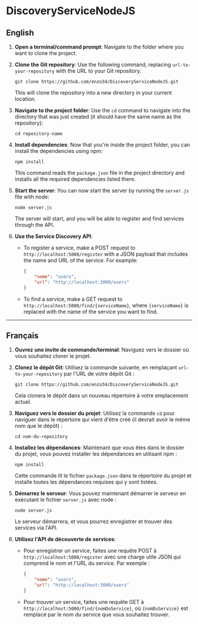 # DiscoveryServiceNodeJS

## English

1. **Open a terminal/command prompt**: Navigate to the folder where you want to clone the project.

2. **Clone the Git repository**: Use the following command, replacing `url-to-your-repository` with the URL to your Git repository:

    ```shell
    git clone https://github.com/enzo34/DiscoveryServiceNodeJS.git
    ```

    This will clone the repository into a new directory in your current location.

3. **Navigate to the project folder**: Use the `cd` command to navigate into the directory that was just created (it should have the same name as the repository):

    ```shell
    cd repository-name
    ```

4. **Install dependencies**: Now that you're inside the project folder, you can install the dependencies using npm:

    ```shell
    npm install
    ```

    This command reads the `package.json` file in the project directory and installs all the required dependencies listed there.

5. **Start the server**: You can now start the server by running the `server.js` file with node:

    ```shell
    node server.js
    ```

    The server will start, and you will be able to register and find services through the API.

6. **Use the Service Discovery API**: 

    - To register a service, make a POST request to `http://localhost:5000/register` with a JSON payload that includes the name and URL of the service. For example:

        ```json
        {
            "name": "users",
            "url": "http://localhost:3000/users"
        }
        ```

    - To find a service, make a GET request to `http://localhost:5000/find/{serviceName}`, where `{serviceName}` is replaced with the name of the service you want to find.

---

## Français

1. **Ouvrez une invite de commande/terminal**: Naviguez vers le dossier où vous souhaitez cloner le projet.

2. **Clonez le dépôt Git**: Utilisez la commande suivante, en remplaçant `url-to-your-repository` par l'URL de votre dépôt Git :

    ```shell
    git clone https://github.com/enzo34/DiscoveryServiceNodeJS.git
    ```

    Cela clonera le dépôt dans un nouveau répertoire à votre emplacement actuel.

3. **Naviguez vers le dossier du projet**: Utilisez la commande `cd` pour naviguer dans le répertoire qui vient d'être créé (il devrait avoir le même nom que le dépôt) :

    ```shell
    cd nom-du-repository
    ```

4. **Installez les dépendances**: Maintenant que vous êtes dans le dossier du projet, vous pouvez installer les dépendances en utilisant npm :

    ```shell
    npm install
    ```

    Cette commande lit le fichier `package.json` dans le répertoire du projet et installe toutes les dépendances requises qui y sont listées.

5. **Démarrez le serveur**: Vous pouvez maintenant démarrer le serveur en exécutant le fichier `server.js` avec node :

    ```shell
    node server.js
    ```

    Le serveur démarrera, et vous pourrez enregistrer et trouver des services via l'API.

6. **Utilisez l'API de découverte de services**:

    - Pour enregistrer un service, faites une requête POST à `http://localhost:5000/register` avec une charge utile JSON qui comprend le nom et l'URL du service. Par exemple :

        ```json
        {
            "name": "users",
            "url": "http://localhost:3000/users"
        }
        ```

    - Pour trouver un service, faites une requête GET à `http://localhost:5000/find/{nomDuService}`, où `{nomDuService}` est remplacé par le nom du service que vous souhaitez trouver.
